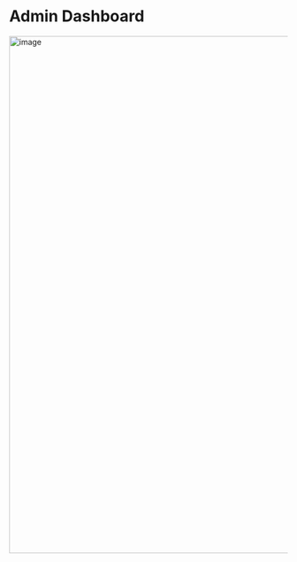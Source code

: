 # Admin Dashboard

<img width="935" alt="image" src="https://github.com/khushalivaidya/admin-dashboard/assets/73606210/12666711-3117-4a8b-956f-e4beed8909fe">
